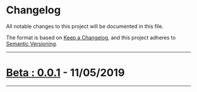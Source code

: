 # Changelog
All notable changes to this project will be documented in this file.

The format is based on [Keep a Changelog](https://keepachangelog.com/en/1.0.0/),
and this project adheres to [Semantic Versioning](https://semver.org/spec/v2.0.0.html).

---

# [Beta : 0.0.1] - 11/05/2019
---

[Beta : 0.0.1]: https://github.com/wponion/conditional-logic-builder-addon/releases/tag/0.1
